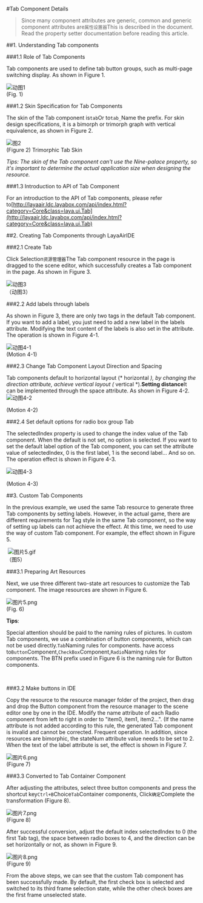 #Tab Component Details

> Since many component attributes are generic, common and generic component attributes are`属性设置器`This is described in the document. Read the property setter documentation before reading this article.

##1. Understanding Tab components

###1.1 Role of Tab Components

Tab components are used to define tab button groups, such as multi-page switching display. As shown in Figure 1.

![动图1](img/1.gif)<br/> (Fig. 1)

###1.2 Skin Specification for Tab Components

The skin of the Tab component is`tab`Or to`tab_`Name the prefix. For skin design specifications, it is a bimorph or trimorph graph with vertical equivalence, as shown in Figure 2.

![图2](img/2.png)<br/> (Figure 2) Trimorphic Tab Skin

*Tips: The skin of the Tab component can't use the Nine-palace property, so it's important to determine the actual application size when designing the resource.*

###1.3 Introduction to API of Tab Component

For an introduction to the API of Tab components, please refer to[http://layaair.ldc.layabox.com/api/index.html?category=Core&class=laya.ui.Tab](http://layaair.ldc.layabox.com/api/index.html?category=Core&class=laya.ui.Tab)



##2. Creating Tab Components through LayaAirIDE

###2.1 Create Tab


Click Selection`资源管理器`The Tab component resource in the page is dragged to the scene editor, which successfully creates a Tab component in the page. As shown in Figure 3.

​![动图3](img/3.gif)<br/>（动图3）







###2.2 Add labels through labels

As shown in Figure 3, there are only two tags in the default Tab component. If you want to add a label, you just need to add a new label in the labels attribute. Modifying the text content of the labels is also set in the attribute. The operation is shown in Figure 4-1.

![动图4-1](img/4-1.gif)<br/> (Motion 4-1)



###2.3 Change Tab Component Layout Direction and Spacing

Tab components default to horizontal layout (* horizontal *), by changing the direction attribute, achieve vertical layout (* vertical *).**Setting distance**It can be implemented through the space attribute. As shown in Figure 4-2.
![动图4-2](img/4-2.gif) 

(Motion 4-2)

###2.4 Set default options for radio box group Tab

The selectedIndex property is used to change the index value of the Tab component. When the default is not set, no option is selected. If you want to set the default label option of the Tab component, you can set the attribute value of selectedIndex, 0 is the first label, 1 is the second label... And so on. The operation effect is shown in Figure 4-3.

![动图4-3](img/4-3.gif) 

(Motion 4-3)



##3. Custom Tab Components

In the previous example, we used the same Tab resource to generate three Tab components by setting labels. However, in the actual game, there are different requirements for Tag style in the same Tab component, so the way of setting up labels can not achieve the effect. At this time, we need to use the way of custom Tab component. For example, the effect shown in Figure 5.



​	![图片5.gif](img/5.gif)<br/> （图5）







###3.1 Preparing Art Resources

Next, we use three different two-state art resources to customize the Tab component. The image resources are shown in Figure 6.



 ![图片5.png](img/6.png)<br/> (Fig. 6)

**Tips**:

Special attention should be paid to the naming rules of pictures. In custom Tab components, we use a combination of button components, which can not be used directly.`Tab`Naming rules for components. have access to`Button`Component,`CheckBox`Component,`Radio`Naming rules for components. The BTN prefix used in Figure 6 is the naming rule for Button components.

​

###3.2 Make buttons in IDE

Copy the resource to the resource manager folder of the project, then drag and drop the Button component from the resource manager to the scene editor one by one in the IDE. Modify the name attribute of each Radio component from left to right in order to "item0, item1, item2...". (If the name attribute is not added according to this rule, the generated Tab component is invalid and cannot be corrected. Frequent operation. In addition, since resources are bimorphic, the stateNum attribute value needs to be set to 2. When the text of the label attribute is set, the effect is shown in Figure 7.

![图片6.png](img/7.png)<br/> (Figure 7)



###3.3 Converted to Tab Container Component

After adjusting the attributes, select three button components and press the shortcut key`Ctrl+B`Choice`Tab`Container components, Click`确定`Complete the transformation (Figure 8).

​![图片7.png](img/8.png)<br/> (Figure 8)



After successful conversion, adjust the default index selectedIndex to 0 (the first Tab tag), the space between radio boxes to 4, and the direction can be set horizontally or not, as shown in Figure 9.

​![图片8.png](img/9.png)<br/> (Figure 9)

From the above steps, we can see that the custom Tab component has been successfully made. By default, the first check box is selected and switched to its third frame selection state, while the other check boxes are the first frame unselected state.





